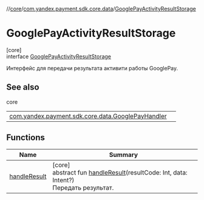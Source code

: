 //[core](../../../index.md)/[com.yandex.payment.sdk.core.data](../index.md)/[GooglePayActivityResultStorage](index.md)

# GooglePayActivityResultStorage

[core]\
interface [GooglePayActivityResultStorage](index.md)

Интерфейс для передачи результата активити работы GooglePay.

## See also

core

| | |
|---|---|
| [com.yandex.payment.sdk.core.data.GooglePayHandler](../-google-pay-handler/index.md) |  |

## Functions

| Name | Summary |
|---|---|
| [handleResult](handle-result.md) | [core]<br>abstract fun [handleResult](handle-result.md)(resultCode: Int, data: Intent?)<br>Передать результат. |
